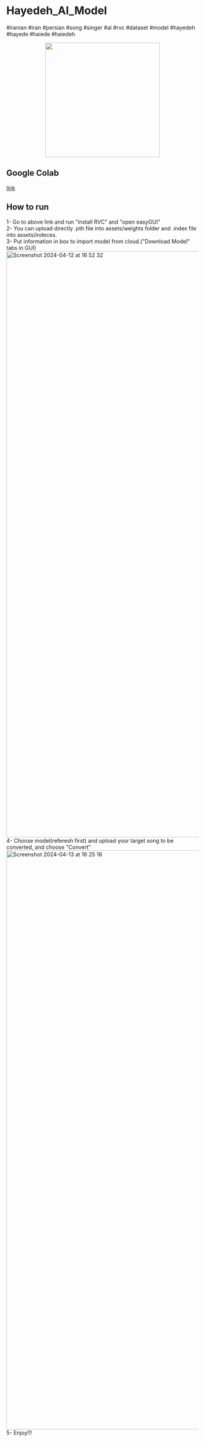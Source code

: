 # Hayedeh_AI_Model

#iranian #iran #persian #song #singer #ai #rvc #dataset #model #hayedeh #hayede #haiede #haiedeh
<div align="center">
<img src="https://github.com/arash-hacker/Hayedeh_Vocal_AI_Model/assets/6451804/9788f2ee-c102-4253-9854-bdc4c101ada6" width="300px" height="300px"/>
</div>

## Google Colab    
[link](https://www.youtube.com/redirect?event=video_description&redir_token=QUFFLUhqbWdWUWVPY01BdWlzVWI0dTNQSGNiV2hLQUgxd3xBQ3Jtc0trN21hMDhDZHhRenhIcktBN1lTaXFxa2ZLSnZKdms5cVE1R19GbWJ3M0ZBV3Q2UWhoNHZSaVFuWGdTT25CR2FQQ3dBTXh3VUxOVnZFbmtBMFZaNXlqNXBIdDBiOW44eXQ1eXVubkphbjNnMzJwRVRtOA&q=https%3A%2F%2Fcolab.research.google.com%2Fdrive%2F1r4IRL0UA7JEoZ0ZK8PKfMyTIBHKpyhcw&v=RjS7AKAXaEM)

## How to run   
1- Go to above link and run "install RVC" and "open easyGUI"   
2- You can upload directly .pth file into assets/weights folder and .index file into assets/indeces.           
3- Put information in box to import model from cloud.("Download Model" tabs in GUI)
<img width="1536" alt="Screenshot 2024-04-12 at 16 52 32" src="https://github.com/arash-hacker/Open_Hayedeh_AI_Model/assets/6451804/42cf6f10-f5f9-4777-8e1f-15c15f2e09ff">      
4- Choose model(referesh first) and upload your target song to be converted, and choose "Convert"      
<img width="1517" alt="Screenshot 2024-04-13 at 16 25 16" src="https://github.com/arash-hacker/Hayedeh_Vocal_AI_Model/assets/6451804/9707079f-50db-4ada-b685-a0cb1ec4e80e">     
5- Enjoy!!!    
